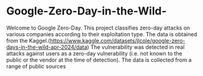 # Google-Zero-Day-in-the-Wild-
Welcome to Google Zero-Day. This project classifies zero-day attacks on various companies according to their exploitation type. The data is obtained from the Kaggel.(https://www.kaggle.com/datasets/jlcole/google-zero-days-in-the-wild-apr-2024/data) The vulnerability was detected in real attacks against users as a zero-day vulnerability (i.e. not known to the public or the vendor at the time of detection). The data is collected from a range of public sources

